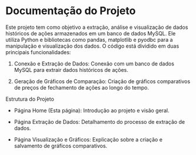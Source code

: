 # Documentação do Projeto

Este projeto tem como objetivo a extração, análise e visualização de dados históricos de ações armazenados em um banco de dados MySQL. Ele utiliza Python e bibliotecas como pandas, matplotlib e pyodbc para a manipulação e visualização dos dados. O código está dividido em duas principais funcionalidades:

1. Conexão e Extração de Dados: Conexão com um banco de dados MySQL para extrair dados históricos de ações.

2. Geração de Gráficos de Comparação: Criação de gráficos comparativos de preços de fechamento de ações ao longo do tempo.

Estrutura do Projeto

- Página Home (Esta página): Introdução ao projeto e visão geral.

- Página Extração de Dados: Detalhamento do processo de extração de dados.

- Página Visualização e Gráficos: Explicação sobre a criação e salvamento de gráficos comparativos.
